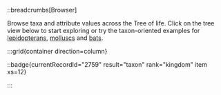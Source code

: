 ::breadcrumbs[Browser]

Browse taxa and attribute values across the Tree of life. Click on the tree view below to start exploring or try the taxon-oriented examples for [lepidopterans](/browser/lepidoptera), [molluscs](/browser/mollusca) and [bats](/browser/chiroptera).

:::grid{container direction=column}

::badge{currentRecordId="2759" result="taxon" rank="kingdom" item xs=12}

:::
